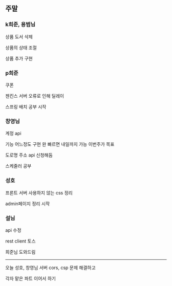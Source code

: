 ## 주말

### k희준, 용범님

상품 도서 삭제

상품의 상태 조절

상품 추가 구현

### p희준

쿠폰

젠킨스 서버 오류로 인해 딜레이

스프링 배치 공부 시작


### 창영님

계정 api 

기능 어느정도 구현 완 빠르면 내일까지 가능 이번주가 목표

도로명 주소 api 신청해둠

스케줄러 공부


### 성호

프론트 서버 사용하지 않는 css 정리

admin페이지 정리 시작


### 설님

api 수정

rest client 토스

희준님 도와드림

---

오늘 성호, 창영님 서버 cors, csp 문제 해결하고

각자 맡은 파트 이어서 하기
